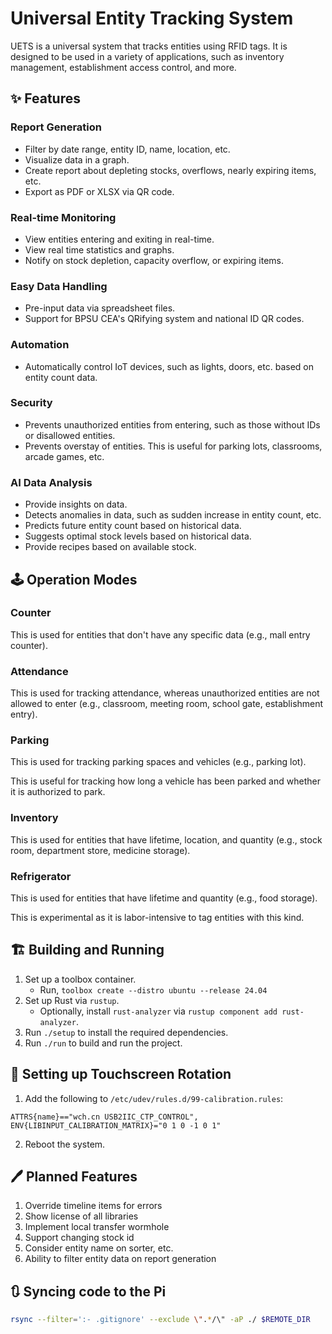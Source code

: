 # Universal Entity Tracking System

UETS is a universal system that tracks entities using RFID tags. It is designed to be used in a variety of applications, such as inventory management, establishment access control, and more.

## ✨ Features

### Report Generation

- Filter by date range, entity ID, name, location, etc.
- Visualize data in a graph.
- Create report about depleting stocks, overflows, nearly expiring items, etc.
- Export as PDF or XLSX via QR code.

### Real-time Monitoring

- View entities entering and exiting in real-time.
- View real time statistics and graphs.
- Notify on stock depletion, capacity overflow, or expiring items.

### Easy Data Handling

- Pre-input data via spreadsheet files.
- Support for BPSU CEA's QRifying system and national ID QR codes.

### Automation

- Automatically control IoT devices, such as lights, doors, etc. based on entity count data.

### Security

- Prevents unauthorized entities from entering, such as those without IDs or disallowed entities.
- Prevents overstay of entities. This is useful for parking lots, classrooms, arcade games, etc.

### AI Data Analysis

- Provide insights on data.
- Detects anomalies in data, such as sudden increase in entity count, etc.
- Predicts future entity count based on historical data.
- Suggests optimal stock levels based on historical data.
- Provide recipes based on available stock.

## 🕹️ Operation Modes

### Counter

This is used for entities that don't have any specific data (e.g., mall entry counter).

### Attendance

This is used for tracking attendance, whereas unauthorized entities are not allowed to enter (e.g., classroom, meeting room, school gate, establishment entry).

### Parking

This is used for tracking parking spaces and vehicles (e.g., parking lot).

This is useful for tracking how long a vehicle has been parked and whether it is authorized to park.

### Inventory

This is used for entities that have lifetime, location, and quantity (e.g., stock room, department store, medicine storage).

### Refrigerator

This is used for entities that have lifetime and quantity (e.g., food storage).

This is experimental as it is labor-intensive to tag entities with this kind.

## 🏗️ Building and Running

1. Set up a toolbox container.
   - Run, `toolbox create --distro ubuntu --release 24.04`
2. Set up Rust via `rustup`.
   - Optionally, install `rust-analyzer` via `rustup component add rust-analyzer`.
3. Run `./setup` to install the required dependencies.
4. Run `./run` to build and run the project.

## 🔧 Setting up Touchscreen Rotation

1. Add the following to `/etc/udev/rules.d/99-calibration.rules`:

```
ATTRS{name}=="wch.cn USB2IIC_CTP_CONTROL", ENV{LIBINPUT_CALIBRATION_MATRIX}="0 1 0 -1 0 1"
```

2. Reboot the system.

## 🖊️ Planned Features

1. Override timeline items for errors
2. Show license of all libraries
3. Implement local transfer wormhole
4. Support changing stock id
5. Consider entity name on sorter, etc.
6. Ability to filter entity data on report generation


## 🔃 Syncing code to the Pi

```sh
rsync --filter=':- .gitignore' --exclude \".*/\" -aP ./ $REMOTE_DIR
```
